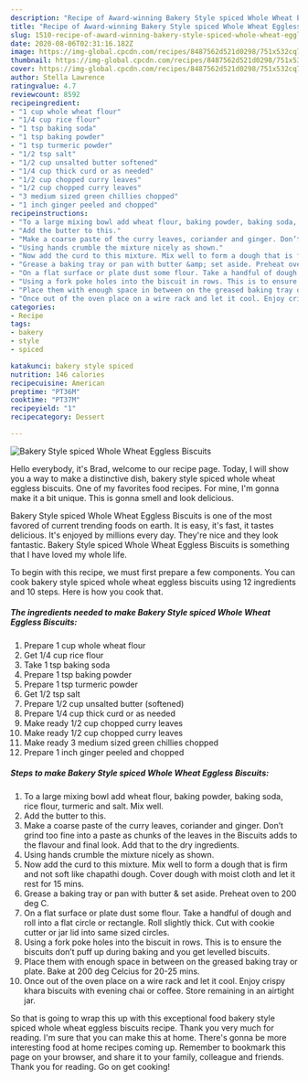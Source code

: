 ```yaml
---
description: "Recipe of Award-winning Bakery Style spiced Whole Wheat Eggless Biscuits"
title: "Recipe of Award-winning Bakery Style spiced Whole Wheat Eggless Biscuits"
slug: 1510-recipe-of-award-winning-bakery-style-spiced-whole-wheat-eggless-biscuits
date: 2020-08-06T02:31:16.182Z
image: https://img-global.cpcdn.com/recipes/8487562d521d0298/751x532cq70/bakery-style-spiced-whole-wheat-eggless-biscuits-recipe-main-photo.jpg
thumbnail: https://img-global.cpcdn.com/recipes/8487562d521d0298/751x532cq70/bakery-style-spiced-whole-wheat-eggless-biscuits-recipe-main-photo.jpg
cover: https://img-global.cpcdn.com/recipes/8487562d521d0298/751x532cq70/bakery-style-spiced-whole-wheat-eggless-biscuits-recipe-main-photo.jpg
author: Stella Lawrence
ratingvalue: 4.7
reviewcount: 8592
recipeingredient:
- "1 cup whole wheat flour"
- "1/4 cup rice flour"
- "1 tsp baking soda"
- "1 tsp baking powder"
- "1 tsp turmeric powder"
- "1/2 tsp salt"
- "1/2 cup unsalted butter softened"
- "1/4 cup thick curd or as needed"
- "1/2 cup chopped curry leaves"
- "1/2 cup chopped curry leaves"
- "3 medium sized green chillies chopped"
- "1 inch ginger peeled and chopped"
recipeinstructions:
- "To a large mixing bowl add wheat flour, baking powder, baking soda, rice flour, turmeric and salt. Mix well."
- "Add the butter to this."
- "Make a coarse paste of the curry leaves, coriander and ginger. Don’t grind too fine into a paste as chunks of the leaves in the Biscuits adds to the flavour and final look. Add that to the dry ingredients."
- "Using hands crumble the mixture nicely as shown."
- "Now add the curd to this mixture. Mix well to form a dough that is firm and not soft like chapathi dough. Cover dough with moist cloth and let it rest for 15 mins."
- "Grease a baking tray or pan with butter &amp; set aside. Preheat oven to 200 deg C."
- "On a flat surface or plate dust some flour. Take a handful of dough and roll into a flat circle or rectangle. Roll slightly thick. Cut with cookie cutter or jar lid into same sized circles."
- "Using a fork poke holes into the biscuit in rows. This is to ensure the biscuits don’t puff up during baking and you get levelled biscuits."
- "Place them with enough space in between on the greased baking tray or plate. Bake at 200 deg Celcius for 20-25 mins."
- "Once out of the oven place on a wire rack and let it cool. Enjoy crispy khara biscuits with evening chai or coffee. Store remaining in an airtight jar."
categories:
- Recipe
tags:
- bakery
- style
- spiced

katakunci: bakery style spiced 
nutrition: 146 calories
recipecuisine: American
preptime: "PT36M"
cooktime: "PT37M"
recipeyield: "1"
recipecategory: Dessert

---
```



![Bakery Style spiced Whole Wheat Eggless Biscuits](https://img-global.cpcdn.com/recipes/8487562d521d0298/751x532cq70/bakery-style-spiced-whole-wheat-eggless-biscuits-recipe-main-photo.jpg)

Hello everybody, it's Brad, welcome to our recipe page. Today, I will show you a way to make a distinctive dish, bakery style spiced whole wheat eggless biscuits. One of my favorites food recipes. For mine, I'm gonna make it a bit unique. This is gonna smell and look delicious.

Bakery Style spiced Whole Wheat Eggless Biscuits is one of the most favored of current trending foods on earth. It is easy, it's fast, it tastes delicious. It's enjoyed by millions every day. They're nice and they look fantastic. Bakery Style spiced Whole Wheat Eggless Biscuits is something that I have loved my whole life.




To begin with this recipe, we must first prepare a few components. You can cook bakery style spiced whole wheat eggless biscuits using 12 ingredients and 10 steps. Here is how you cook that.

<!--inarticleads1-->

##### The ingredients needed to make Bakery Style spiced Whole Wheat Eggless Biscuits:

1. Prepare 1 cup whole wheat flour
1. Get 1/4 cup rice flour
1. Take 1 tsp baking soda
1. Prepare 1 tsp baking powder
1. Prepare 1 tsp turmeric powder
1. Get 1/2 tsp salt
1. Prepare 1/2 cup unsalted butter (softened)
1. Prepare 1/4 cup thick curd or as needed
1. Make ready 1/2 cup chopped curry leaves
1. Make ready 1/2 cup chopped curry leaves
1. Make ready 3 medium sized green chillies chopped
1. Prepare 1 inch ginger peeled and chopped




<!--inarticleads2-->

##### Steps to make Bakery Style spiced Whole Wheat Eggless Biscuits:

1. To a large mixing bowl add wheat flour, baking powder, baking soda, rice flour, turmeric and salt. Mix well.
1. Add the butter to this.
1. Make a coarse paste of the curry leaves, coriander and ginger. Don’t grind too fine into a paste as chunks of the leaves in the Biscuits adds to the flavour and final look. Add that to the dry ingredients.
1. Using hands crumble the mixture nicely as shown.
1. Now add the curd to this mixture. Mix well to form a dough that is firm and not soft like chapathi dough. Cover dough with moist cloth and let it rest for 15 mins.
1. Grease a baking tray or pan with butter &amp; set aside. Preheat oven to 200 deg C.
1. On a flat surface or plate dust some flour. Take a handful of dough and roll into a flat circle or rectangle. Roll slightly thick. Cut with cookie cutter or jar lid into same sized circles.
1. Using a fork poke holes into the biscuit in rows. This is to ensure the biscuits don’t puff up during baking and you get levelled biscuits.
1. Place them with enough space in between on the greased baking tray or plate. Bake at 200 deg Celcius for 20-25 mins.
1. Once out of the oven place on a wire rack and let it cool. Enjoy crispy khara biscuits with evening chai or coffee. Store remaining in an airtight jar.




So that is going to wrap this up with this exceptional food bakery style spiced whole wheat eggless biscuits recipe. Thank you very much for reading. I'm sure that you can make this at home. There's gonna be more interesting food at home recipes coming up. Remember to bookmark this page on your browser, and share it to your family, colleague and friends. Thank you for reading. Go on get cooking!
